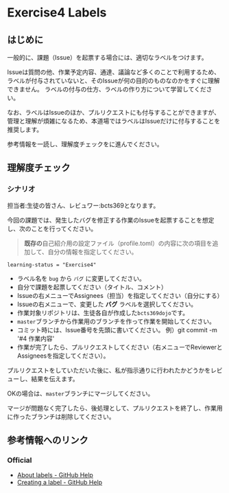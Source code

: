 # Exercise4 Labels

## はじめに

一般的に、課題（Issue）を起票する場合には、適切なラベルをつけます。

Issueは質問の他、作業予定内容、通達、議論など多くのことで利用するため、ラベルが付与されていないと、そのIssueが何の目的のものなのかをすぐに理解できません。
ラベルの付与の仕方、ラベルの作り方について学習してください。

なお、ラベルはIssueのほか、プルリクエストにも付与することができますが、管理と理解が煩雑になるため、本道場ではラベルはIssueだけに付与することを推奨します。


参考情報を一読し、理解度チェックをに進んでください。


## 理解度チェック

### シナリオ

担当者:生徒の皆さん、レビュワー:bcts369となります。

今回の課題では、発生したバグを修正する作業のIssueを起票することを想定し、次のことを行ってください。

> **既存の**自己紹介用の設定ファイル（profile.toml）の内容に次の項目を追加して、自分の情報を指定してください。

```
learning-status = "Exercise4"
```

- ラベル名を `bug` から `バグ` に変更してください。
- 自分で課題を起票してください（タイトル、コメント）
- Issueの右メニューでAssignees（担当）を指定してください（自分にする）
- Issueの右メニューで、変更した **バグ** ラベルを選択してください。
- 作業対象リポジトリは、生徒各自が作成した`bcts369dojo`です。
- `master`ブランチから作業用のブランチを作って作業を開始してください。
- コミット時には、Issue番号を先頭に書いてください。 例）git commit -m '#4 作業内容'
- 作業が完了したら、プルリクエストしてください（右メニューでReviewerとAssigneesを指定してください）。

プルリクエストをしていただいた後に、私が指示通りに行われたかどうかをレビューし、結果を伝えます。


OKの場合は、`master`ブランチにマージしてください。

マージが問題なく完了したら、後処理として、プルリクエストを終了し、作業用に作ったブランチは削除してください。


## 参考情報へのリンク

### Official

- [About labels - GitHub Help](https://help.github.com/en/articles/about-labels)
- [Creating a label - GitHub Help](https://help.github.com/en/articles/creating-a-label)

